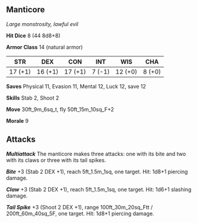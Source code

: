 ## Manticore

*Large monstrosity, lawful evil*

**Hit Dice** 8 (44 8d8+8)

**Armor Class** 14 (natural armor)

| STR     | DEX     | CON     | INT     | WIS     | CHA     |
|---------|---------|---------|---------|---------|---------|
| 17 (+1) | 16 (+1) | 17 (+1) |  7 (-1) | 12 (+0) |  8 (+0) |

**Saves** Physical 11, Evasion 11, Mental 12, Luck 12, save 12

**Skills** Stab 2, Shoot 2

**Move** 30ft\_9m\_6sq\_t, fly 50ft\_15m\_10sq\_F+2

**Morale** 9

## Attacks

***Multiattack*** The manticore makes three attacks: one with its bite and two with its claws or three with its tail spikes.

***Bite*** +3 (Stab 2 DEX +1), reach 5ft\_1.5m\_1sq, one target. Hit: 1d8+1 piercing damage.

***Claw*** +3 (Stab 2 DEX +1), reach 5ft\_1.5m\_1sq, one target. Hit: 1d6+1 slashing damage.

***Tail Spike*** +3 (Shoot 2 DEX +1), range 100ft\_30m\_20sq\_Ftt / 200ft\_60m\_40sq\_5F, one target. Hit: 1d8+1 piercing damage.

